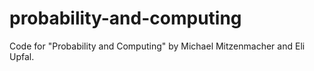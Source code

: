 # probability-and-computing
Code for "Probability and Computing" by Michael Mitzenmacher and Eli Upfal.
